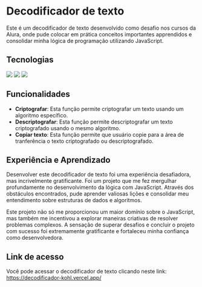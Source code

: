 # Decodificador de texto
Este é um decodificador de texto desenvolvido como desafio nos cursos da Alura, onde pude colocar em prática conceitos importantes apprendidos e consolidar minha lógica de programação utilizando JavaScript.

## Tecnologias
<div>
  <img src="https://img.shields.io/badge/HTML-239120?style=for-the-badge&logo=html5&logoColor=white">
  <img src="https://img.shields.io/badge/CSS-239120?&style=for-the-badge&logo=css3&logoColor=white">
  <img src="https://img.shields.io/badge/JavaScript-F7DF1E?style=for-the-badge&logo=javascript&logoColor=black">
</div>

## Funcionalidades

- **Criptografar**: Esta função permite criptografar um texto usando um algoritmo específico.
- **Descriptografar**: Esta função permite descriptografar um texto criptografado usando o mesmo algoritmo.
- **Copiar texto**: Esta função permite que usuário copie para a área de tranferência o texto criptografado ou  descriptografado.
## Experiência e Aprendizado
Desenvolver este decodificador de texto foi uma experiência desafiadora, mas incrivelmente gratificante. Foi um projeto que me fez mergulhar profundamente no desenvolvimento da lógica com JavaScript. Através dos obstáculos encontrados, pude aprender valiosas lições e consolidar meu entendimento sobre estruturas de dados e algoritmos. 

Este projeto não só me proporcionou um maior domínio sobre o JavaScript, mas também me incentivou a explorar maneiras criativas de resolver problemas complexos. A sensação de superar desafios e concluir o projeto com sucesso foi extremamente gratificante e fortaleceu minha confiança como desenvolvedora.

## Link de acesso
Você pode acessar o decodificador de texto clicando neste link: https://decodificador-kohl.vercel.app/
